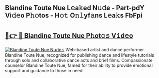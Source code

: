 ## Blandine Toute Nue L𝚎a𝚔ed N𝚞𝚍e - Part-pdY Vi𝚍𝚎o P𝚑𝚘tos - H𝚘𝚝 O𝚗𝚕yf𝚊ns L𝚎a𝚔s FbFpi

# <h2><a href="http://kf351a.oniu.top/?m=Blandine+Toute+Nue">🔗👉 🔴 Blandine Toute Nue P𝚑ot𝚘𝚜 V𝚒d𝚎o</a></h2>

[![Blandine Toute Nue Nu𝚍e𝚜](https://i.imgur.com/0qMVB7G.gif)](http://kf351a.oniu.top/?m=Blandine+Toute+Nue)
Web-based artist and dance performer Blandine Toute Nue, recognized for publishing dance and lifestyle tutorials through solo and collaborative dance acts and brief films. Compassionate counselor Blandine Toute Nue, famed for their ability to provide emotional support and guidance to those in need.  
